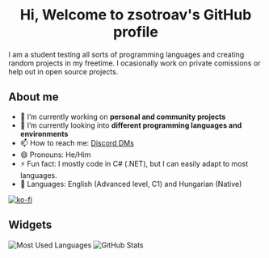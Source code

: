 <h1 align="center">Hi, Welcome to zsotroav's GitHub profile</h1>

I am a student testing all sorts of programming languages and creating random projects in my freetime. I ocasionally work on private comissions or help out in open source projects.

<h2>About me</h2>

- 🔭 I’m currently working on **personal and community projects**
- 🌱 I’m currently looking into **different programming languages and environments**
- 📫 How to reach me: [Discord DMs](https://discord.com/users/389315198391025666)
- 😄 Pronouns: He/Him
- ⚡ Fun fact: I mostly code in C# (.NET), but I can easily adapt to most languages.
- 💬 Languages: English (Advanced level, C1) and Hungarian (Native)

[![ko-fi](https://ko-fi.com/img/githubbutton_sm.svg)](https://ko-fi.com/Q5Q0M8XY)

<h2>Widgets</h2>

<img align="center" src="https://github-readme-stats-zsotroav.vercel.app/api/top-langs?username=zsotroav&show_icons=true&theme=radical&locale=en&layout=compact" alt="Most Used Languages" />

<img align="center" src="https://github-readme-stats-zsotroav.vercel.app/api?username=zsotroav&show_icons=true&theme=radical&locale=en&count_private=true" alt="GitHub Stats" />
